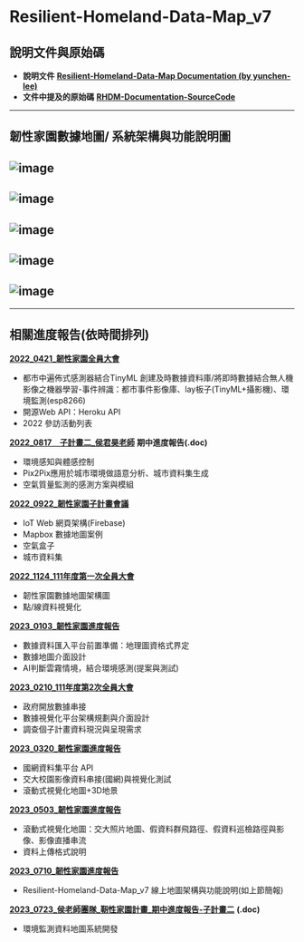 # Resilient-Homeland-Data-Map_v7
## 說明文件與原始碼
- **說明文件** [**Resilient-Homeland-Data-Map Documentation (by yunchen-lee)**](https://app.heptabase.com/w/a054da7f10484706907856d16ac6d29b4f982822021e6a5296e4b7dead91a73c)
- **文件中提及的原始碼** [**RHDM-Documentation-SourceCode**](https://github.com/GIAAIL/RHDM-Documentation-SourceCode)

---
## 韌性家園數據地圖/ 系統架構與功能說明圖
![image](https://github.com/GIAAIL/Resilient-Homeland-Data-Map_v7/blob/main/images_readme/1.png)
---
![image](https://github.com/GIAAIL/Resilient-Homeland-Data-Map_v7/blob/main/images_readme/2.gif)
---
![image](https://github.com/GIAAIL/Resilient-Homeland-Data-Map_v7/blob/main/images_readme/3.gif)
---
![image](https://github.com/GIAAIL/Resilient-Homeland-Data-Map_v7/blob/main/images_readme/4.gif)
---
![image](https://github.com/GIAAIL/Resilient-Homeland-Data-Map_v7/blob/main/images_readme/5.gif)
---
---

## 相關進度報告(依時間排列)
[**2022_0421_韌性家園全員大會**](https://docs.google.com/presentation/d/1EcOOVVf1lLsfxeV6Y3lDJblP9ayU9nFzvRm1PSr-lAk/edit?usp=sharing) 
- 都市中遍佈式感測器結合TinyML 創建及時數據資料庫/將即時數據結合無人機影像之機器學習-事件辨識：都市事件影像庫、lay板子(TinyML+攝影機)、環境監測(esp8266)
- 開源Web API：Heroku API
- 2022 參訪活動列表

[**2022_0817＿子計畫二_侯君昊老師**](https://docs.google.com/document/d/1pV2VF7f2IUFCAUWKvf5OLsokG1xu0uXh/edit) **期中進度報告(.doc)**
- 環境感知與體感控制
- Pix2Pix應用於城市環境做語意分析、城市資料集生成
- 空氣質量監測的感測方案與模組

[**2022_0922_韌性家園子計畫會議**](https://docs.google.com/presentation/d/1aMIFZd81YSwRS6IBWZJeiwrdHQNt-lpjAACD7whnN2M/edit?usp=sharing)
- IoT Web 網頁架構(Firebase)
- Mapbox 數據地圖案例
- 空氣盒子
- 城市資料集

[**2022_1124_111年度第一次全員大會**](https://docs.google.com/presentation/d/1fiQgb2Jv250rVQBxvt5O54Z9gUV3LiohEmlLpQU4jW8/edit?usp=sharing)
- 韌性家園數據地圖架構圖
- 點/線資料視覺化

[**2023_0103_韌性家園進度報告**](https://docs.google.com/presentation/d/1uwmBd7Le6Xuh907dZfZCTzZdXTi2hffT7VtF4NMawfo/edit?usp=sharing)
- 數據資料匯入平台前置準備：地理圖資格式界定
- 數據地圖介面設計
- AI判斷雲霧情境，結合環境感測(提案與測試)

[**2023_0210_111年度第2次全員大會**](https://docs.google.com/presentation/d/1T4kZMpWxelw4avU9jKIaPhO4QRb8drYPKZc5qg-K1H4/edit?usp=sharing) 
- 政府開放數據串接
- 數據視覺化平台架構規劃與介面設計
- 調查個子計畫資料現況與呈現需求

[**2023_0320_韌性家園進度報告**](https://docs.google.com/presentation/d/18j-FNgMbaPoWZbjSwoXURZrqfAg6MCtyqBNheUeP_og/edit?usp=sharing)
- 國網資料集平台 API
- 交大校園影像資料串接(國網)與視覺化測試
- 滾動式視覺化地圖+3D地景

[**2023_0503_韌性家園進度報告**](https://docs.google.com/presentation/d/1ajf28DOjQ4d1PFYd9X9fDn8o89Uxhf0a50CqFZy6p6g/edit?usp=sharing)
- 滾動式視覺化地圖：交大照片地圖、假資料群飛路徑、假資料巡檢路徑與影像、影像直播串流
- 資料上傳格式說明

[**2023_0710_韌性家園進度報告**](https://docs.google.com/presentation/d/13V9P6wkILdbpFCBdZA-1buNO7d36kxg2/edit?usp=sharing&ouid=107740200441020499489&rtpof=true&sd=true)
- Resilient-Homeland-Data-Map_v7 線上地圖架構與功能說明(如上節簡報)

[**2023_0723_侯老師團隊_靭性家園計畫_期中進度報告-子計畫二**](https://docs.google.com/document/d/1BlgqOiwH3zIDAlhnFv-nmexMoYtB0cLV/edit?usp=sharing&ouid=107740200441020499489&rtpof=true&sd=true) **(.doc)**
- 環境監測資料地圖系統開發


